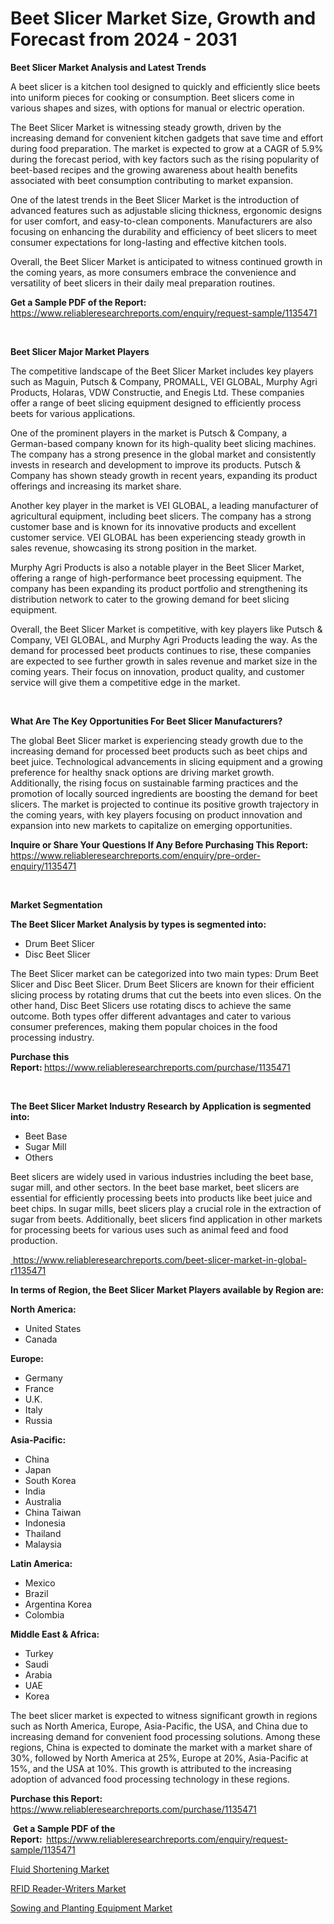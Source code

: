 <p><h1>Beet Slicer Market Size, Growth and Forecast from 2024 - 2031</h1></p><p><strong>Beet Slicer Market Analysis and Latest Trends</strong></p>
<p><p>A beet slicer is a kitchen tool designed to quickly and efficiently slice beets into uniform pieces for cooking or consumption. Beet slicers come in various shapes and sizes, with options for manual or electric operation.</p><p>The Beet Slicer Market is witnessing steady growth, driven by the increasing demand for convenient kitchen gadgets that save time and effort during food preparation. The market is expected to grow at a CAGR of 5.9% during the forecast period, with key factors such as the rising popularity of beet-based recipes and the growing awareness about health benefits associated with beet consumption contributing to market expansion.</p><p>One of the latest trends in the Beet Slicer Market is the introduction of advanced features such as adjustable slicing thickness, ergonomic designs for user comfort, and easy-to-clean components. Manufacturers are also focusing on enhancing the durability and efficiency of beet slicers to meet consumer expectations for long-lasting and effective kitchen tools.</p><p>Overall, the Beet Slicer Market is anticipated to witness continued growth in the coming years, as more consumers embrace the convenience and versatility of beet slicers in their daily meal preparation routines.</p></p>
<p><strong>Get a Sample PDF of the Report:&nbsp;</strong> <a href="https://www.reliableresearchreports.com/enquiry/request-sample/1135471">https://www.reliableresearchreports.com/enquiry/request-sample/1135471</a></p>
<p>&nbsp;</p>
<p><strong>Beet Slicer Major Market Players</strong></p>
<p><p>The competitive landscape of the Beet Slicer Market includes key players such as Maguin, Putsch & Company, PROMALL, VEI GLOBAL, Murphy Agri Products, Holaras, VDW Constructie, and Enegis Ltd. These companies offer a range of beet slicing equipment designed to efficiently process beets for various applications.</p><p>One of the prominent players in the market is Putsch & Company, a German-based company known for its high-quality beet slicing machines. The company has a strong presence in the global market and consistently invests in research and development to improve its products. Putsch & Company has shown steady growth in recent years, expanding its product offerings and increasing its market share.</p><p>Another key player in the market is VEI GLOBAL, a leading manufacturer of agricultural equipment, including beet slicers. The company has a strong customer base and is known for its innovative products and excellent customer service. VEI GLOBAL has been experiencing steady growth in sales revenue, showcasing its strong position in the market.</p><p>Murphy Agri Products is also a notable player in the Beet Slicer Market, offering a range of high-performance beet processing equipment. The company has been expanding its product portfolio and strengthening its distribution network to cater to the growing demand for beet slicing equipment.</p><p>Overall, the Beet Slicer Market is competitive, with key players like Putsch & Company, VEI GLOBAL, and Murphy Agri Products leading the way. As the demand for processed beet products continues to rise, these companies are expected to see further growth in sales revenue and market size in the coming years. Their focus on innovation, product quality, and customer service will give them a competitive edge in the market.</p></p>
<p>&nbsp;</p>
<p><strong>What Are The Key Opportunities For Beet Slicer Manufacturers?</strong></p>
<p><p>The global Beet Slicer market is experiencing steady growth due to the increasing demand for processed beet products such as beet chips and beet juice. Technological advancements in slicing equipment and a growing preference for healthy snack options are driving market growth. Additionally, the rising focus on sustainable farming practices and the promotion of locally sourced ingredients are boosting the demand for beet slicers. The market is projected to continue its positive growth trajectory in the coming years, with key players focusing on product innovation and expansion into new markets to capitalize on emerging opportunities.</p></p>
<p><strong>Inquire or Share Your Questions If Any Before Purchasing This Report:</strong> <a href="https://www.reliableresearchreports.com/enquiry/pre-order-enquiry/1135471">https://www.reliableresearchreports.com/enquiry/pre-order-enquiry/1135471</a></p>
<p>&nbsp;</p>
<p><strong>Market Segmentation</strong></p>
<p><strong>The Beet Slicer Market Analysis by types is segmented into:</strong></p>
<p><ul><li>Drum Beet Slicer</li><li>Disc Beet Slicer</li></ul></p>
<p><p>The Beet Slicer market can be categorized into two main types: Drum Beet Slicer and Disc Beet Slicer. Drum Beet Slicers are known for their efficient slicing process by rotating drums that cut the beets into even slices. On the other hand, Disc Beet Slicers use rotating discs to achieve the same outcome. Both types offer different advantages and cater to various consumer preferences, making them popular choices in the food processing industry.</p></p>
<p><strong>Purchase this Report:&nbsp;</strong><a href="https://www.reliableresearchreports.com/purchase/1135471">https://www.reliableresearchreports.com/purchase/1135471</a></p>
<p>&nbsp;</p>
<p><strong>The Beet Slicer Market Industry Research by Application is segmented into:</strong></p>
<p><ul><li>Beet Base</li><li>Sugar Mill</li><li>Others</li></ul></p>
<p><p>Beet slicers are widely used in various industries including the beet base, sugar mill, and other sectors. In the beet base market, beet slicers are essential for efficiently processing beets into products like beet juice and beet chips. In sugar mills, beet slicers play a crucial role in the extraction of sugar from beets. Additionally, beet slicers find application in other markets for processing beets for various uses such as animal feed and food production.</p></p>
<p><a href="https://www.reliableresearchreports.com/beet-slicer-market-in-global-r1135471">&nbsp;https://www.reliableresearchreports.com/beet-slicer-market-in-global-r1135471</a></p>
<p><strong>In terms of Region, the Beet Slicer Market Players available by Region are:</strong></p>
<p>
    <p> <strong> North America: </strong>
        <ul>
            <li>United States</li>
            <li>Canada</li>
        </ul>
        </p> 
    <p> <strong> Europe: </strong>
        <ul>
            <li>Germany</li>
            <li>France</li>
            <li>U.K.</li>
            <li>Italy</li>
            <li>Russia</li>
        </ul>
        </p> 
    <p> <strong> Asia-Pacific: </strong>
        <ul>
            <li>China</li>
            <li>Japan</li>
            <li>South Korea</li>
            <li>India</li>
            <li>Australia</li>
            <li>China Taiwan</li>
            <li>Indonesia</li>
            <li>Thailand</li>
            <li>Malaysia</li>
        </ul>
        </p> 
    <p> <strong> Latin America: </strong>
        <ul>
            <li>Mexico</li>
            <li>Brazil</li>
            <li>Argentina Korea</li>
            <li>Colombia</li>
        </ul>
        </p> 
    <p> <strong> Middle East & Africa: </strong>
        <ul>
            <li>Turkey</li>
            <li>Saudi</li>
            <li>Arabia</li>
            <li>UAE</li>
            <li>Korea</li>
        </ul>
    </p>
    </p>
<p><p>The beet slicer market is expected to witness significant growth in regions such as North America, Europe, Asia-Pacific, the USA, and China due to increasing demand for convenient food processing solutions. Among these regions, China is expected to dominate the market with a market share of 30%, followed by North America at 25%, Europe at 20%, Asia-Pacific at 15%, and the USA at 10%. This growth is attributed to the increasing adoption of advanced food processing technology in these regions.</p></p>
<p><strong>Purchase this Report: </strong><a href="https://www.reliableresearchreports.com/purchase/1135471">https://www.reliableresearchreports.com/purchase/1135471</a></p>
<p>&nbsp;<strong>Get a Sample PDF of the Report:&nbsp;&nbsp;</strong><a href="https://www.reliableresearchreports.com/enquiry/request-sample/1135471">https://www.reliableresearchreports.com/enquiry/request-sample/1135471</a></p>
<p><strong></strong></p>
<p><p><a href="https://www.linkedin.com/pulse/fluid-shortening-market-comprehensive-assessment-type-application-mojse?trackingId=2TCfJynFMUnwW1h%2BH4vCWA%3D%3D">Fluid Shortening Market</a></p><p><a href="https://www.linkedin.com/pulse/rfid-reader-writers-market-size-cagr-trends-2024-2030-rwj5e?trackingId=AzDF57loNy%2FS%2BaGFt%2FPVsw%3D%3D">RFID Reader-Writers Market</a></p><p><a href="https://github.com/JameTravis/Market-Research-Report-List-4/blob/main/sowing-and-planting-equipment-market.md">Sowing and Planting Equipment Market</a></p></p>